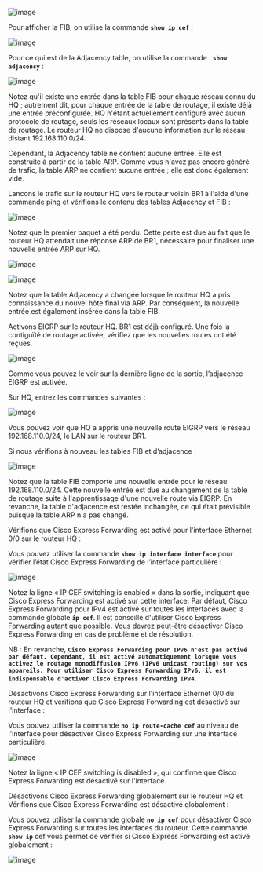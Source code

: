 ![image](https://github.com/user-attachments/assets/e4eb5d38-81a3-4d7f-9645-7302511ac9fd)

Pour afficher la FIB, on utilise la commande **`show ip cef`** : 

![image](https://github.com/user-attachments/assets/84619181-d28c-4200-8ee3-a5b0f14922c6)

Pour ce qui est de la Adjacency table, on utilise la commande : **`show adjacency`** : 

![image](https://github.com/user-attachments/assets/fa0f5529-42a3-4d16-b773-23329c79ee2b)

Notez qu'il existe une entrée dans la table FIB pour chaque réseau connu du HQ ; autrement dit, pour chaque entrée de la table de routage, il existe déjà une entrée préconfigurée. HQ n'étant actuellement configuré avec aucun protocole de routage, seuls les réseaux locaux sont présents dans la table de routage. Le routeur HQ ne dispose d'aucune information sur le réseau distant 192.168.110.0/24.

Cependant, la Adjacency table ne contient aucune entrée. Elle est construite à partir de la table ARP. Comme vous n'avez pas encore généré de trafic, la table ARP ne contient aucune entrée ; elle est donc également vide.


Lancons le trafic sur le routeur HQ vers le routeur voisin BR1 à l'aide d'une commande ping et vérifions le contenu des tables Adjacency et FIB : 

![image](https://github.com/user-attachments/assets/738166e7-34ef-452e-b4e9-2bc04a6d6c32)

Notez que le premier paquet a été perdu. Cette perte est due au fait que le routeur HQ attendait une réponse ARP de BR1, nécessaire pour finaliser une nouvelle entrée ARP sur HQ.

![image](https://github.com/user-attachments/assets/68682901-3e45-478a-bba3-a5abc9b3e753)

![image](https://github.com/user-attachments/assets/231df9db-ef9c-4a24-9dec-bbacb52956ba)

Notez que la table Adjacency a changée lorsque le routeur HQ a pris connaissance du nouvel hôte final via ARP. Par conséquent, la nouvelle entrée est également insérée dans la table FIB.


Activons EIGRP sur le routeur HQ. BR1 est déjà configuré. Une fois la contiguïté de routage activée, vérifiez que les nouvelles routes ont été reçues.

![image](https://github.com/user-attachments/assets/a34da4b1-c768-459c-9871-2ff461d3b40d)

Comme vous pouvez le voir sur la dernière ligne de la sortie, l’adjacence EIGRP est activée.

Sur HQ, entrez les commandes suivantes :

![image](https://github.com/user-attachments/assets/e9294cab-8839-43f4-8b05-1cf4487b1a04)

Vous pouvez voir que HQ a appris une nouvelle route EIGRP vers le réseau 192.168.110.0/24, le LAN sur le routeur BR1.


Si nous vérifions à nouveau les tables FIB et d’adjacence : 

![image](https://github.com/user-attachments/assets/635f6128-cb5f-41ca-9436-0df7c6b54083)

Notez que la table FIB comporte une nouvelle entrée pour le réseau 192.168.110.0/24. Cette nouvelle entrée est due au changement de la table de routage suite à l'apprentissage d'une nouvelle route via EIGRP. En revanche, la table d'adjacence est restée inchangée, ce qui était prévisible puisque la table ARP n'a pas changé.


Vérifions que Cisco Express Forwarding est activé pour l'interface Ethernet 0/0 sur le routeur HQ : 

Vous pouvez utiliser la commande **`show ip interface interface`** pour vérifier l’état Cisco Express Forwarding de l’interface particulière : 

![image](https://github.com/user-attachments/assets/26762a85-ba12-4166-ba7f-3341c91fa228)

Notez la ligne « IP CEF switching is enabled » dans la sortie, indiquant que Cisco Express Forwarding est activé sur cette interface. Par défaut, Cisco Express Forwarding pour IPv4 est activé sur toutes les interfaces avec la commande globale **`ip cef`**. Il est conseillé d'utiliser Cisco Express Forwarding autant que possible. Vous devrez peut-être désactiver Cisco Express Forwarding en cas de problème et de résolution.

NB : En revanche, **`Cisco Express Forwarding pour IPv6 n'est pas activé par défaut. Cependant, il est activé automatiquement lorsque vous activez le routage monodiffusion IPv6 (IPv6 unicast routing) sur vos appareils. Pour utiliser Cisco Express Forwarding IPv6, il est indispensable d'activer Cisco Express Forwarding IPv4`**.


Désactivons Cisco Express Forwarding sur l'interface Ethernet 0/0 du routeur HQ et vérifions que Cisco Express Forwarding est désactivé sur l'interface : 

Vous pouvez utiliser la commande **`no ip route-cache cef`** au niveau de l'interface pour désactiver Cisco Express Forwarding sur une interface particulière.

![image](https://github.com/user-attachments/assets/805469dc-0d64-4cd2-9ace-58709f74e1a1)

Notez la ligne « IP CEF switching is disabled », qui confirme que Cisco Express Forwarding est désactivé sur l'interface.


Désactivons Cisco Express Forwarding globalement sur le routeur HQ et Vérifions que Cisco Express Forwarding est désactivé globalement : 

Vous pouvez utiliser la commande globale **`no ip cef`** pour désactiver Cisco Express Forwarding sur toutes les interfaces du routeur. Cette commande **`show ip`** cef vous permet de vérifier si Cisco Express Forwarding est activé globalement : 

![image](https://github.com/user-attachments/assets/2f6244a9-4690-47ae-bd48-6eecd49904d8)










